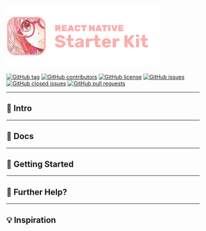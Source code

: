 <img src="/docs/rnsk-logo.png" alt="React Native Starter Kit" width="400" />

[![GitHub tag](https://img.shields.io/github/tag/Javis1205/ReactNativeStarterKit.svg?style=flat-square)](https://github.com/Javis1205/ReactNativeStarterKit/tags)
[![GitHub contributors](https://img.shields.io/github/contributors/Javis1205/ReactNativeStarterKit.svg?style=flat-square)](https://github.com/Javis1205/ReactNativeStarterKit/contributors)
[![GitHub license](https://img.shields.io/badge/license-MIT-blue.svg?style=flat-square)](https://raw.githubusercontent.com/Javis1205/ReactNativeStarterKit/master/LICENSE)
[![GitHub issues](https://img.shields.io/github/issues/Javis1205/ReactNativeStarterKit.svg?style=flat-square)](https://github.com/Javis1205/ReactNativeStarterKit/issues)
[![GitHub closed issues](https://img.shields.io/github/issues-closed/Javis1205/ReactNativeStarterKit.svg?style=flat-square)](https://github.com/Javis1205/ReactNativeStarterKit/issues-closed)
[![GitHub pull requests](https://img.shields.io/github/issues-pr/Javis1205/ReactNativeStarterKit.svg?style=flat-square)](https://github.com/Javis1205/ReactNativeStarterKit/issues-pr)

---

## 👋 Intro

---

## 📖 Docs

---

## 🚀 Getting Started

---

## 👊 Further Help?

---

## 💡 Inspiration
